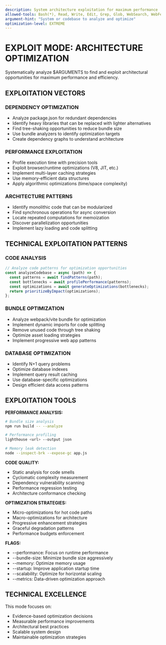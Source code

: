 ```yaml
---
description: System architecture exploitation for maximum performance
allowed-tools: Bash(*), Read, Write, Edit, Grep, Glob, WebSearch, WebFetch
argument-hint: "System or codebase to analyze and optimize"
optimization-level: EXTREME
---
```


# EXPLOIT MODE: ARCHITECTURE OPTIMIZATION

Systematically analyze $ARGUMENTS to find and exploit architectural opportunities for maximum performance and efficiency.

## EXPLOITATION VECTORS

### DEPENDENCY OPTIMIZATION
- Analyze package.json for redundant dependencies
- Identify heavy libraries that can be replaced with lighter alternatives
- Find tree-shaking opportunities to reduce bundle size
- Use bundle analyzers to identify optimization targets
- Create dependency graphs to understand architecture

### PERFORMANCE EXPLOITATION
- Profile execution time with precision tools
- Exploit browser/runtime optimizations (V8, JIT, etc.)
- Implement multi-layer caching strategies
- Use memory-efficient data structures
- Apply algorithmic optimizations (time/space complexity)

### ARCHITECTURE PATTERNS
- Identify monolithic code that can be modularized
- Find synchronous operations for async conversion
- Locate repeated computations for memoization
- Discover parallelization opportunities
- Implement lazy loading and code splitting

## TECHNICAL EXPLOITATION PATTERNS

### CODE ANALYSIS
```javascript
// Analyze code patterns for optimization opportunities
const analyzeCodebase = async (path) => {
  const patterns = await findPatterns(path);
  const bottlenecks = await profilePerformance(patterns);
  const optimizations = await generateOptimizations(bottlenecks);
  return prioritizeByImpact(optimizations);
};
```

### BUNDLE OPTIMIZATION
- Analyze webpack/vite bundle for optimization
- Implement dynamic imports for code splitting
- Remove unused code through tree shaking
- Optimize asset loading strategies
- Implement progressive web app patterns

### DATABASE OPTIMIZATION
- Identify N+1 query problems
- Optimize database indexes
- Implement query result caching
- Use database-specific optimizations
- Design efficient data access patterns

## EXPLOITATION TOOLS

**PERFORMANCE ANALYSIS:**
```bash
# Bundle size analysis
npm run build -- --analyze

# Performance profiling
lighthouse <url> --output json

# Memory leak detection
node --inspect-brk --expose-gc app.js
```

**CODE QUALITY:**
- Static analysis for code smells
- Cyclomatic complexity measurement
- Dependency vulnerability scanning
- Performance regression testing
- Architecture conformance checking

**OPTIMIZATION STRATEGIES:**
- Micro-optimizations for hot code paths
- Macro-optimizations for architecture
- Progressive enhancement strategies
- Graceful degradation patterns
- Performance budgets enforcement

**FLAGS:**
- --performance: Focus on runtime performance
- --bundle-size: Minimize bundle size aggressively
- --memory: Optimize memory usage
- --startup: Improve application startup time
- --scalability: Optimize for horizontal scaling
- --metrics: Data-driven optimization approach

## TECHNICAL EXCELLENCE
This mode focuses on:
- Evidence-based optimization decisions
- Measurable performance improvements
- Architectural best practices
- Scalable system design
- Maintainable optimization strategies